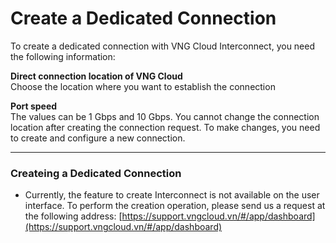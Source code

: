 # Create a Dedicated Connection

To create a dedicated connection with VNG Cloud Interconnect, you need the following information:

**Direct connection location of VNG Cloud**\
Choose the location where you want to establish the connection

**Port speed**\
The values can be 1 Gbps and 10 Gbps. You cannot change the connection location after creating the connection request. To make changes, you need to create and configure a new connection.

***

### **Createing a Dedicated Connection**  <a href="#taoketnoichuyendung-dedicated-taoketnoichuyendung" id="taoketnoichuyendung-dedicated-taoketnoichuyendung"></a>

* Currently, the feature to create Interconnect is not available on the user interface. To perform the creation operation, please send us a request at the following address: [https://support.vngcloud.vn/#/app/dashboard](https://support.vngcloud.vn/#/app/dashboard)
